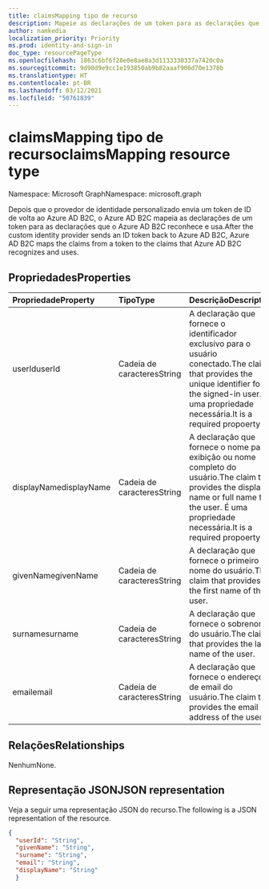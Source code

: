 ```yaml
---
title: claimsMapping tipo de recurso
description: Mapeie as declarações de um token para as declarações que o Azure Active Directory B2C reconhece e usa.
author: namkedia
localization_priority: Priority
ms.prod: identity-and-sign-in
doc_type: resourcePageType
ms.openlocfilehash: 1863c6bf6f28e0e8ae8a3d1133330337a7420c0a
ms.sourcegitcommit: 9d98d9e9cc1e193850ab9b82aaaf906d70e1378b
ms.translationtype: HT
ms.contentlocale: pt-BR
ms.lasthandoff: 03/12/2021
ms.locfileid: "50761839"
---
```

# <a name="claimsmapping-resource-type"></a><span data-ttu-id="a1eb4-103">claimsMapping tipo de recurso</span><span class="sxs-lookup"><span data-stu-id="a1eb4-103">claimsMapping resource type</span></span>

<span data-ttu-id="a1eb4-104">Namespace: Microsoft Graph</span><span class="sxs-lookup"><span data-stu-id="a1eb4-104">Namespace: microsoft.graph</span></span>

<span data-ttu-id="a1eb4-105">Depois que o provedor de identidade personalizado envia um token de ID de volta ao Azure AD B2C, o Azure AD B2C mapeia as declarações de um token para as declarações que o Azure AD B2C reconhece e usa.</span><span class="sxs-lookup"><span data-stu-id="a1eb4-105">After the custom identity provider sends an ID token back to Azure AD B2C, Azure AD B2C maps the claims from a token to the claims that Azure AD B2C recognizes and uses.</span></span>

## <a name="properties"></a><span data-ttu-id="a1eb4-106">Propriedades</span><span class="sxs-lookup"><span data-stu-id="a1eb4-106">Properties</span></span>
|<span data-ttu-id="a1eb4-107">Propriedade</span><span class="sxs-lookup"><span data-stu-id="a1eb4-107">Property</span></span>|<span data-ttu-id="a1eb4-108">Tipo</span><span class="sxs-lookup"><span data-stu-id="a1eb4-108">Type</span></span>|<span data-ttu-id="a1eb4-109">Descrição</span><span class="sxs-lookup"><span data-stu-id="a1eb4-109">Description</span></span>|
|:-------|:---|:----------|
|<span data-ttu-id="a1eb4-110">userId</span><span class="sxs-lookup"><span data-stu-id="a1eb4-110">userId</span></span>|<span data-ttu-id="a1eb4-111">Cadeia de caracteres</span><span class="sxs-lookup"><span data-stu-id="a1eb4-111">String</span></span>|<span data-ttu-id="a1eb4-112">A declaração que fornece o identificador exclusivo para o usuário conectado.</span><span class="sxs-lookup"><span data-stu-id="a1eb4-112">The claim that provides the unique identifier for the signed-in user.</span></span> <span data-ttu-id="a1eb4-113">É uma propriedade necessária.</span><span class="sxs-lookup"><span data-stu-id="a1eb4-113">It is a required propoerty.</span></span>|
|<span data-ttu-id="a1eb4-114">displayName</span><span class="sxs-lookup"><span data-stu-id="a1eb4-114">displayName</span></span>|<span data-ttu-id="a1eb4-115">Cadeia de caracteres</span><span class="sxs-lookup"><span data-stu-id="a1eb4-115">String</span></span>|<span data-ttu-id="a1eb4-116">A declaração que fornece o nome para exibição ou nome completo do usuário.</span><span class="sxs-lookup"><span data-stu-id="a1eb4-116">The claim that provides the display name or full name for the user.</span></span> <span data-ttu-id="a1eb4-117">É uma propriedade necessária.</span><span class="sxs-lookup"><span data-stu-id="a1eb4-117">It is a required propoerty.</span></span>|
|<span data-ttu-id="a1eb4-118">givenName</span><span class="sxs-lookup"><span data-stu-id="a1eb4-118">givenName</span></span>|<span data-ttu-id="a1eb4-119">Cadeia de caracteres</span><span class="sxs-lookup"><span data-stu-id="a1eb4-119">String</span></span>|<span data-ttu-id="a1eb4-120">A declaração que fornece o primeiro nome do usuário.</span><span class="sxs-lookup"><span data-stu-id="a1eb4-120">The claim that provides the first name of the user.</span></span>|
|<span data-ttu-id="a1eb4-121">surname</span><span class="sxs-lookup"><span data-stu-id="a1eb4-121">surname</span></span>|<span data-ttu-id="a1eb4-122">Cadeia de caracteres</span><span class="sxs-lookup"><span data-stu-id="a1eb4-122">String</span></span>|<span data-ttu-id="a1eb4-123">A declaração que fornece o sobrenome do usuário.</span><span class="sxs-lookup"><span data-stu-id="a1eb4-123">The claim that provides the last name of the user.</span></span>|
|<span data-ttu-id="a1eb4-124">email</span><span class="sxs-lookup"><span data-stu-id="a1eb4-124">email</span></span>|<span data-ttu-id="a1eb4-125">Cadeia de caracteres</span><span class="sxs-lookup"><span data-stu-id="a1eb4-125">String</span></span>|<span data-ttu-id="a1eb4-126">A declaração que fornece o endereço de email do usuário.</span><span class="sxs-lookup"><span data-stu-id="a1eb4-126">The claim that provides the email address of the user.</span></span>|

## <a name="relationships"></a><span data-ttu-id="a1eb4-127">Relações</span><span class="sxs-lookup"><span data-stu-id="a1eb4-127">Relationships</span></span>
<span data-ttu-id="a1eb4-128">Nenhum</span><span class="sxs-lookup"><span data-stu-id="a1eb4-128">None.</span></span>

## <a name="json-representation"></a><span data-ttu-id="a1eb4-129">Representação JSON</span><span class="sxs-lookup"><span data-stu-id="a1eb4-129">JSON representation</span></span>
<span data-ttu-id="a1eb4-130">Veja a seguir uma representação JSON do recurso.</span><span class="sxs-lookup"><span data-stu-id="a1eb4-130">The following is a JSON representation of the resource.</span></span>
<!-- {
  "blockType": "resource",
  "@odata.type": "microsoft.graph.claimsMapping"
}
-->

``` json
{
  "userId": "String",
  "givenName": "String",
  "surname": "String",
  "email": "String",
  "displayName": "String"
  }
```



